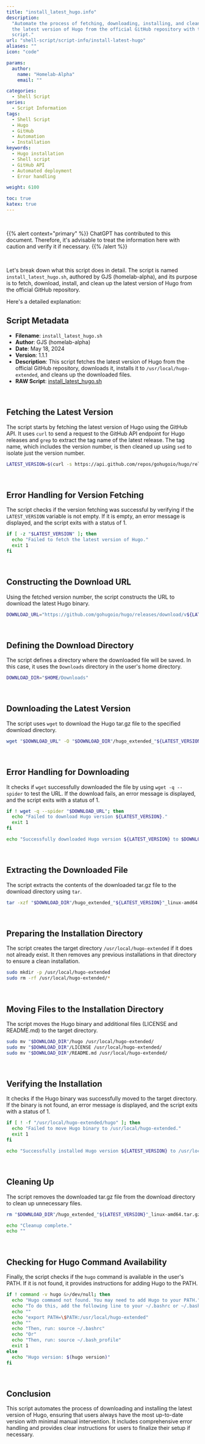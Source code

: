 ```yaml
---
title: "install_latest_hugo.info"
description:
  "Automate the process of fetching, downloading, installing, and cleaning up
  the latest version of Hugo from the official GitHub repository with this shell
  script."
url: "shell-script/script-info/install-latest-hugo"
aliases: ""
icon: "code"

params:
  author:
    name: "Homelab-Alpha"
    email: ""

categories:
  - Shell Script
series:
  - Script Information
tags:
  - Shell Script
  - Hugo
  - GitHub
  - Automation
  - Installation
keywords:
  - Hugo installation
  - Shell script
  - GitHub API
  - Automated deployment
  - Error handling

weight: 6100

toc: true
katex: true
---
```


<br />

{{% alert context="primary" %}}
ChatGPT has contributed to this document. Therefore, it's advisable to treat the
information here with caution and verify it if necessary. {{% /alert %}}

<br />

Let's break down what this script does in detail. The script is named
`install_latest_hugo.sh`, authored by GJS (homelab-alpha), and its purpose is to
fetch, download, install, and clean up the latest version of Hugo from the
official GitHub repository.

Here's a detailed explanation:

## Script Metadata

- **Filename**: `install_latest_hugo.sh`
- **Author**: GJS (homelab-alpha)
- **Date**: May 18, 2024
- **Version**: 1.1.1
- **Description**: This script fetches the latest version of Hugo from the
  official GitHub repository, downloads it, installs it to
  `/usr/local/hugo-extended`, and cleans up the downloaded files.
- **RAW Script**: [install_latest_hugo.sh]

<br />

## Fetching the Latest Version

The script starts by fetching the latest version of Hugo using the GitHub API.
It uses `curl` to send a request to the GitHub API endpoint for Hugo releases
and `grep` to extract the tag name of the latest release. The tag name, which
includes the version number, is then cleaned up using `sed` to isolate just the
version number.

```bash
LATEST_VERSION=$(curl -s https://api.github.com/repos/gohugoio/hugo/releases/latest | grep '"tag_name":' | sed -E 's/.*"v([^"]+)".*/\1/')
```

<br />

## Error Handling for Version Fetching

The script checks if the version fetching was successful by verifying if the
`LATEST_VERSION` variable is not empty. If it is empty, an error message is
displayed, and the script exits with a status of 1.

```bash
if [ -z "$LATEST_VERSION" ]; then
  echo "Failed to fetch the latest version of Hugo."
  exit 1
fi
```

<br />

## Constructing the Download URL

Using the fetched version number, the script constructs the URL to download the
latest Hugo binary.

```bash
DOWNLOAD_URL="https://github.com/gohugoio/hugo/releases/download/v${LATEST_VERSION}/hugo_extended_${LATEST_VERSION}_linux-amd64.tar.gz"
```

<br />

## Defining the Download Directory

The script defines a directory where the downloaded file will be saved. In this
case, it uses the `Downloads` directory in the user's home directory.

```bash
DOWNLOAD_DIR="$HOME/Downloads"
```

<br />

## Downloading the Latest Version

The script uses `wget` to download the Hugo tar.gz file to the specified
download directory.

```bash
wget "$DOWNLOAD_URL" -O "$DOWNLOAD_DIR"/hugo_extended_"${LATEST_VERSION}"_linux-amd64.tar.gz
```

<br />

## Error Handling for Downloading

It checks if `wget` successfully downloaded the file by using `wget -q --spider`
to test the URL. If the download fails, an error message is displayed, and the
script exits with a status of 1.

```bash
if ! wget -q --spider "$DOWNLOAD_URL"; then
  echo "Failed to download Hugo version ${LATEST_VERSION}."
  exit 1
fi

echo "Successfully downloaded Hugo version ${LATEST_VERSION} to $DOWNLOAD_DIR."
```

<br />

## Extracting the Downloaded File

The script extracts the contents of the downloaded tar.gz file to the download
directory using `tar`.

```bash
tar -xzf "$DOWNLOAD_DIR"/hugo_extended_"${LATEST_VERSION}"_linux-amd64.tar.gz -C "$DOWNLOAD_DIR"
```

<br />

## Preparing the Installation Directory

The script creates the target directory `/usr/local/hugo-extended` if it does
not already exist. It then removes any previous installations in that directory
to ensure a clean installation.

```bash
sudo mkdir -p /usr/local/hugo-extended
sudo rm -rf /usr/local/hugo-extended/*
```

<br />

## Moving Files to the Installation Directory

The script moves the Hugo binary and additional files (LICENSE and README.md) to
the target directory.

```bash
sudo mv "$DOWNLOAD_DIR"/hugo /usr/local/hugo-extended/
sudo mv "$DOWNLOAD_DIR"/LICENSE /usr/local/hugo-extended/
sudo mv "$DOWNLOAD_DIR"/README.md /usr/local/hugo-extended/
```

<br />

## Verifying the Installation

It checks if the Hugo binary was successfully moved to the target directory. If
the binary is not found, an error message is displayed, and the script exits
with a status of 1.

```bash
if [ ! -f "/usr/local/hugo-extended/hugo" ]; then
  echo "Failed to move Hugo binary to /usr/local/hugo-extended."
  exit 1
fi

echo "Successfully installed Hugo version ${LATEST_VERSION} to /usr/local/hugo-extended."
```

<br />

## Cleaning Up

The script removes the downloaded tar.gz file from the download directory to
clean up unnecessary files.

```bash
rm "$DOWNLOAD_DIR"/hugo_extended_"${LATEST_VERSION}"_linux-amd64.tar.gz

echo "Cleanup complete."
echo ""
```

<br />

## Checking for Hugo Command Availability

Finally, the script checks if the `hugo` command is available in the user's
PATH. If it is not found, it provides instructions for adding Hugo to the PATH.

```bash
if ! command -v hugo &>/dev/null; then
  echo "Hugo command not found. You may need to add Hugo to your PATH."
  echo "To do this, add the following line to your ~/.bashrc or ~/.bash_profile:"
  echo ""
  echo "export PATH=\$PATH:/usr/local/hugo-extended"
  echo ""
  echo "Then, run: source ~/.bashrc"
  echo "Or"
  echo "Then, run: source ~/.bash_profile"
  exit 1
else
  echo "Hugo version: $(hugo version)"
fi
```

<br />

## Conclusion

This script automates the process of downloading and installing the latest
version of Hugo, ensuring that users always have the most up-to-date version
with minimal manual intervention. It includes comprehensive error handling and
provides clear instructions for users to finalize their setup if necessary.

[install_latest_hugo.sh]:
  https://raw.githubusercontent.com/homelab-alpha/shell-script/main/scripts/install_latest_hugo.sh
